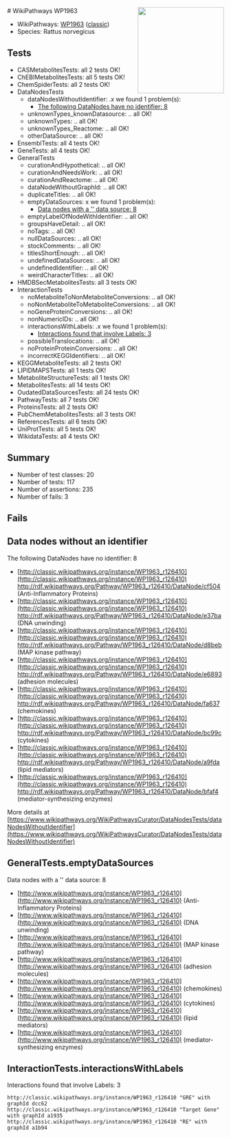 <img style="float: right; width: 200px" src="https://upload.wikimedia.org/wikipedia/commons/thumb/8/83/Wplogo_with_text_500.png/640px-Wplogo_with_text_500.png" />
# WikiPathways WP1963

* WikiPathways: [WP1963](https://wikipathways.org/pathways/WP1963) ([classic](https://classic.wikipathways.org/instance/WP1963))
* Species: Rattus norvegicus
## Tests
* CASMetabolitesTests: all 2 tests OK!
* ChEBIMetabolitesTests: all 5 tests OK!
* ChemSpiderTests: all 2 tests OK!
* DataNodesTests
    * dataNodesWithoutIdentifier: .x we found 1 problem(s):
        * [The following DataNodes have no identifier: 8](#d2d32fa7)
    * unknownTypes_knownDatasource: .. all OK!
    * unknownTypes: .. all OK!
    * unknownTypes_Reactome: .. all OK!
    * otherDataSource: .. all OK!
* EnsemblTests: all 4 tests OK!
* GeneTests: all 4 tests OK!
* GeneralTests
    * curationAndHypothetical: .. all OK!
    * curationAndNeedsWork: .. all OK!
    * curationAndReactome: .. all OK!
    * dataNodeWithoutGraphId: .. all OK!
    * duplicateTitles: .. all OK!
    * emptyDataSources: x we found 1 problem(s):
        * [Data nodes with a '' data source: 8](#3d121fd3)
    * emptyLabelOfNodeWithIdentifier: .. all OK!
    * groupsHaveDetail: .. all OK!
    * noTags: .. all OK!
    * nullDataSources: .. all OK!
    * stockComments: .. all OK!
    * titlesShortEnough: .. all OK!
    * undefinedDataSources: .. all OK!
    * undefinedIdentifier: .. all OK!
    * weirdCharacterTitles: .. all OK!
* HMDBSecMetabolitesTests: all 3 tests OK!
* InteractionTests
    * noMetaboliteToNonMetaboliteConversions: .. all OK!
    * noNonMetaboliteToMetaboliteConversions: .. all OK!
    * noGeneProteinConversions: .. all OK!
    * nonNumericIDs: .. all OK!
    * interactionsWithLabels: .x we found 1 problem(s):
        * [Interactions found that involve Labels: 3](#630d267a)
    * possibleTranslocations: .. all OK!
    * noProteinProteinConversions: .. all OK!
    * incorrectKEGGIdentifiers: .. all OK!
* KEGGMetaboliteTests: all 2 tests OK!
* LIPIDMAPSTests: all 1 tests OK!
* MetaboliteStructureTests: all 1 tests OK!
* MetabolitesTests: all 14 tests OK!
* OudatedDataSourcesTests: all 24 tests OK!
* PathwayTests: all 7 tests OK!
* ProteinsTests: all 2 tests OK!
* PubChemMetabolitesTests: all 3 tests OK!
* ReferencesTests: all 6 tests OK!
* UniProtTests: all 5 tests OK!
* WikidataTests: all 4 tests OK!


## Summary

* Number of test classes: 20
* Number of tests: 117
* Number of assertions: 235
* Number of fails: 3

## Fails

<a name="d2d32fa7" />

## Data nodes without an identifier

The following DataNodes have no identifier: 8

* [http://classic.wikipathways.org/instance/WP1963_r126410](http://classic.wikipathways.org/instance/WP1963_r126410) http://rdf.wikipathways.org/Pathway/WP1963_r126410/DataNode/cf504 (Anti-Inflammatory Proteins)
* [http://classic.wikipathways.org/instance/WP1963_r126410](http://classic.wikipathways.org/instance/WP1963_r126410) http://rdf.wikipathways.org/Pathway/WP1963_r126410/DataNode/e37ba (DNA unwinding)
* [http://classic.wikipathways.org/instance/WP1963_r126410](http://classic.wikipathways.org/instance/WP1963_r126410) http://rdf.wikipathways.org/Pathway/WP1963_r126410/DataNode/d8beb (MAP kinase pathway)
* [http://classic.wikipathways.org/instance/WP1963_r126410](http://classic.wikipathways.org/instance/WP1963_r126410) http://rdf.wikipathways.org/Pathway/WP1963_r126410/DataNode/e6893 (adhesion molecules)
* [http://classic.wikipathways.org/instance/WP1963_r126410](http://classic.wikipathways.org/instance/WP1963_r126410) http://rdf.wikipathways.org/Pathway/WP1963_r126410/DataNode/fa637 (chemokines)
* [http://classic.wikipathways.org/instance/WP1963_r126410](http://classic.wikipathways.org/instance/WP1963_r126410) http://rdf.wikipathways.org/Pathway/WP1963_r126410/DataNode/bc99c (cytokines)
* [http://classic.wikipathways.org/instance/WP1963_r126410](http://classic.wikipathways.org/instance/WP1963_r126410) http://rdf.wikipathways.org/Pathway/WP1963_r126410/DataNode/a9fda (lipid mediators)
* [http://classic.wikipathways.org/instance/WP1963_r126410](http://classic.wikipathways.org/instance/WP1963_r126410) http://rdf.wikipathways.org/Pathway/WP1963_r126410/DataNode/bfaf4 (mediator-synthesizing enzymes)


More details at [https://www.wikipathways.org/WikiPathwaysCurator/DataNodesTests/dataNodesWithoutIdentifier](https://www.wikipathways.org/WikiPathwaysCurator/DataNodesTests/dataNodesWithoutIdentifier)

<a name="3d121fd3" />

## GeneralTests.emptyDataSources

Data nodes with a '' data source: 8

* [http://www.wikipathways.org/instance/WP1963_r126410](http://www.wikipathways.org/instance/WP1963_r126410) (Anti-Inflammatory Proteins)
* [http://www.wikipathways.org/instance/WP1963_r126410](http://www.wikipathways.org/instance/WP1963_r126410) (DNA unwinding)
* [http://www.wikipathways.org/instance/WP1963_r126410](http://www.wikipathways.org/instance/WP1963_r126410) (MAP kinase pathway)
* [http://www.wikipathways.org/instance/WP1963_r126410](http://www.wikipathways.org/instance/WP1963_r126410) (adhesion molecules)
* [http://www.wikipathways.org/instance/WP1963_r126410](http://www.wikipathways.org/instance/WP1963_r126410) (chemokines)
* [http://www.wikipathways.org/instance/WP1963_r126410](http://www.wikipathways.org/instance/WP1963_r126410) (cytokines)
* [http://www.wikipathways.org/instance/WP1963_r126410](http://www.wikipathways.org/instance/WP1963_r126410) (lipid mediators)
* [http://www.wikipathways.org/instance/WP1963_r126410](http://www.wikipathways.org/instance/WP1963_r126410) (mediator-synthesizing enzymes)


<a name="630d267a" />

## InteractionTests.interactionsWithLabels

Interactions found that involve Labels: 3
```
http://classic.wikipathways.org/instance/WP1963_r126410 "GRE" with graphId dcc62
http://classic.wikipathways.org/instance/WP1963_r126410 "Target Gene" with graphId a1935
http://classic.wikipathways.org/instance/WP1963_r126410 "RE" with graphId a1b94
```

